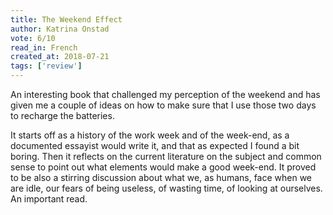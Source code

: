 ```yaml
---
title: The Weekend Effect
author: Katrina Onstad
vote: 6/10
read_in: French
created_at: 2018-07-21
tags: ['review']
---
```


An interesting book that challenged my perception of the weekend and has given me a couple of ideas on how to make sure that I use those two days to recharge the batteries.

It starts off as a history of the work week and of the week-end, as a documented essayist would write it, and that as expected I found a bit boring. Then it reflects on the current literature on the subject and common sense to point out what elements would make a good week-end. It proved to be also a stirring discussion about what we, as humans, face when we are idle, our fears of being useless, of wasting time, of looking at ourselves. An important read.
